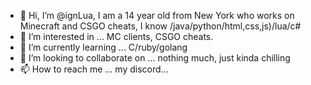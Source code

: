 - 👋 Hi, I’m @ignLua, I am a 14 year old from New York who works on Minecraft and CSGO cheats, I know /java/python/html,css,js)/lua/c#
- 👀 I’m interested in ... MC clients, CSGO cheats.
- 🌱 I’m currently learning ... C/ruby/golang
- 💞️ I’m looking to collaborate on ... nothing much, just kinda chilling
- 📫 How to reach me ... my discord...

<!---
ignLua/ignLua is a ✨ special ✨ repository because its `README.md` (this file) appears on your GitHub profile.
You can click the Preview link to take a look at your changes.
--->
